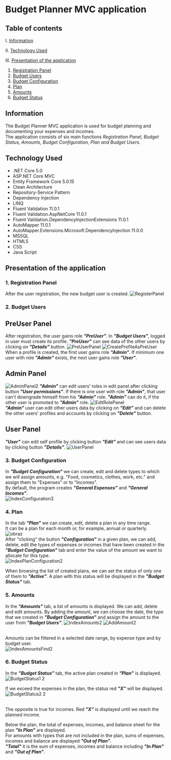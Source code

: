# Budget Planner MVC application

## Table of contents
I. [Information](#information)

II. [Technology Used](#technology-used)

III. [Presentation of the application](#presentation-of-the-application)
1. [Registration Panel](#1registration-panel)
2. [Budget Users](#2budget-users)
3. [Budget Configuration](#3budget-configuration)
4. [Plan](#4plan)
5. [Amounts](#5amounts)
6. [Budget Status](#6budget-status)
## Information
The Budget Planner MVC application is used for budget planning and documenting your expenses and incomes. <br> The application consists of six main functions _Registration Panel, Budget Status, Amounts, Budget Configuration, Plan and Budget Users_.


## Technology Used
* .NET Core 5.0
* ASP.NET Core MVC
* Entity Framework Core 5.0.15
* Clean Architecture
* Repository-Service Pattern
* Dependency Injection
* LINQ
* Fluent Validation 11.0.1
* Fluent Validation.AspNetCore 11.0.1
* Fluent Validation.DependencyInjectionExtensions 11.0.1
* AutoMapper 11.0.1
* AutoMapper.Extensions.Microsoft.DependencyInjection 11.0.0
* MSSQL
* HTML5
* CSS
* Java Script
## Presentation of the application

### **1.	Registration Panel**

After the user registration, the new budget user is created.
![RegisterPanel](https://user-images.githubusercontent.com/95985120/184502174-cd2ecf82-b9d3-4636-a383-f3bc212076fd.png)

### **2.	Budget Users**

## **PreUser Panel** ##
After registration, the user gains role **_"PreUser"_**. In **_"Budget Users"_**, logged in user must create its profile. **_"PreUser"_** can see data of the other users by clicking on **_"Details"_** button.
![PreUserPanel](https://user-images.githubusercontent.com/95985120/184502402-7251f4e0-e86c-45b5-86ae-1c3858d3209d.png)
![CreateProfileAsPreUser](https://user-images.githubusercontent.com/95985120/184502414-5e633b91-22db-4dc1-a935-eca722dd6b00.png)
<br> When a profile is created, the first user gains role **_"Admin"_**. If minimum one user with role **_"Admin"_** exists, the next user gains role **_"User"_**. </br>

## **Admin Panel** ##
![AdminPanel2](https://user-images.githubusercontent.com/95985120/184503026-9e940adf-5332-44e9-83f4-a6c8541283e6.png)
**_"Admin"_** can edit users' roles in edit panel after clicking button **_"User permissions"_**. 
If there is one user with role **_"Admin"_**, that user can't downgrade himself from his **_"Admin"_** role. **_"Admin"_** can do it, if the other user is promoted to **_"Admin"_** role.
![EditRolePanel](https://user-images.githubusercontent.com/95985120/184503698-80e2810e-1c3b-4a61-8741-8e32d29c7775.png)
<br> **_"Admin"_** user can edit other users data by clicking on **_"Edit"_** and can delete the other users' profiles and accounts by clicking on **_"Delete"_** button. </br>

## **User Panel** ##
**_"User"_** can edit self profile by clicking button **_"Edit"_** and can see users data by clicking button **_"Details"_**.
![UserPanel](https://user-images.githubusercontent.com/95985120/184503847-3d3b6403-29a8-4f86-9614-d5dac5f72f30.png)

### **3.	Budget Configuration** 

In **_"Budget Configuration"_** we can create, edit and delete types to which we will assign amounts, e.g. "Food, cosmetics, clothes, work, etc." and assign them to "Expenses" or to "Incomes".
<br> By default, the program creates **_"General Expenses"_** and **_"General Incomes"_**. </br>
![IndexConfiguration3](https://user-images.githubusercontent.com/95985120/184504093-8b3399b0-1013-4e90-b6c4-88d00e3687c0.png)

### **4.	Plan**

In the tab **_"Plan"_** we can create, edit, delete a plan in any time range.
<br> It can be a plan for each month or, for example, annual or quarterly. </br>
![obraz](https://user-images.githubusercontent.com/95985120/184504197-da76e4a3-35ac-4ba2-a89f-3ed2201b4aaa.png)
<br> After "clicking" the button **_"Configuration"_** in a given plan, we can add, delete, edit the types of expenses or incomes that have been created in the **_"Budget Configuration"_** tab and enter the value of the amount we want to allocate for this type. </br>
![IndexPlanConfiguration2](https://user-images.githubusercontent.com/95985120/184504573-c772308a-d5ec-4da1-81a2-f2642b6e5b96.png)


When browsing the list of created plans, we can set the status of only one of them to **_"Active"_**. A plan with this status will be displayed in the **_"Budget Status"_** tab.

### **5.	Amounts**

In the **_"Amounts"_** tab, a list of amounts is displayed. We can add, delete and edit amounts. By adding the amount, we can choose the date, the type that we created in **_"Budget Configuration"_** and assign the amount to the user from **_"Budget Users"_**.
![IndexAmounts2](https://user-images.githubusercontent.com/95985120/184504932-ccc028f0-c53f-47bc-91cf-024a5ef3de74.png)
![AddAmount2](https://user-images.githubusercontent.com/95985120/184504938-8f4dd656-c289-42ce-9fe4-654b405d54e3.png)

<br> Amounts can be filtered in a selected date range, by expense type and by budget user. </br>
![IndexAmountsFind2](https://user-images.githubusercontent.com/95985120/184504945-fe75a820-06dd-451b-96cd-0b6a0aa47e17.png)

### **6.	Budget Status**

In the **_"Budget Status"_** tab, the active plan created in **_"Plan"_** is displayed.
![BudgetStatus1 2](https://user-images.githubusercontent.com/95985120/184505161-e332f67b-cd74-4177-b660-b98a6b88fc6c.png)

If we exceed the expenses in the plan, the status red **_"X"_** will be displayed.
![BudgetStatus2 2](https://user-images.githubusercontent.com/95985120/184505169-051d613d-0196-4503-8c8f-8d4062686a54.png)

<br> The opposite is true for incomes. Red **_"X"_** is displayed until we reach the planned income. </br>

Below the plan, the total of expenses, incomes, and balance sheet for the plan **_"In Plan"_** are displayed.
<br> For amounts with types that are not included in the plan, sums of expenses, incomes and balance are displayed **_"Out of Plan"_**. </br>
**_"Total"_** it is the sum of expenses, incomes and balance including **_"In Plan"_** and **_"Out of Plan"_**.
